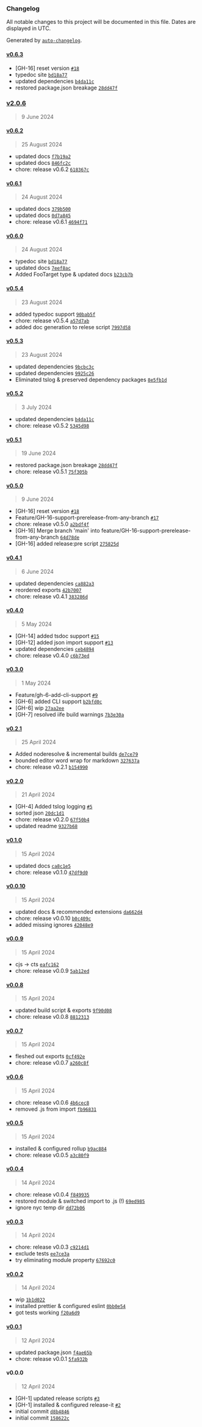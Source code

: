 ### Changelog

All notable changes to this project will be documented in this file. Dates are displayed in UTC.

Generated by [`auto-changelog`](https://github.com/CookPete/auto-changelog).

#### [v0.6.3](https://github.com/karmaniverous/npm-package-template-ts/compare/v2.0.6...v0.6.3)

- [GH-16] reset version [`#18`](https://github.com/karmaniverous/npm-package-template-ts/pull/18)
- typedoc site [`bd18a77`](https://github.com/karmaniverous/npm-package-template-ts/commit/bd18a776526c45c861376cce4843620750fd459f)
- updated dependencies [`b4da11c`](https://github.com/karmaniverous/npm-package-template-ts/commit/b4da11c8e834d03ed052022599879d1632c8b683)
- restored package.json breakage [`28dd47f`](https://github.com/karmaniverous/npm-package-template-ts/commit/28dd47f6788cb49d28f64bd26f17f09246ba59a5)

### [v2.0.6](https://github.com/karmaniverous/npm-package-template-ts/compare/v0.6.2...v2.0.6)

> 9 June 2024

#### [v0.6.2](https://github.com/karmaniverous/npm-package-template-ts/compare/v0.6.1...v0.6.2)

> 25 August 2024

- updated docs [`f7b19a2`](https://github.com/karmaniverous/npm-package-template-ts/commit/f7b19a2f7e4143d3d852b7d0666b94dea725037e)
- updated docs [`846fc2c`](https://github.com/karmaniverous/npm-package-template-ts/commit/846fc2cc3667f12d3a481b1d2ed034cd3f65d114)
- chore: release v0.6.2 [`618367c`](https://github.com/karmaniverous/npm-package-template-ts/commit/618367c6a4064836a70500aadc61fe436ff8214b)

#### [v0.6.1](https://github.com/karmaniverous/npm-package-template-ts/compare/v0.6.0...v0.6.1)

> 24 August 2024

- updated docs [`379b500`](https://github.com/karmaniverous/npm-package-template-ts/commit/379b500c127534c9c737d1d81e9a281753e30618)
- updated docs [`0d7a845`](https://github.com/karmaniverous/npm-package-template-ts/commit/0d7a845cf5d050ec21d7508a2e4a5ecbb3654f40)
- chore: release v0.6.1 [`4694f71`](https://github.com/karmaniverous/npm-package-template-ts/commit/4694f714a8e1ed901754b38eb255f7c9961068bf)

#### [v0.6.0](https://github.com/karmaniverous/npm-package-template-ts/compare/v0.5.4...v0.6.0)

> 24 August 2024

- typedoc site [`bd18a77`](https://github.com/karmaniverous/npm-package-template-ts/commit/bd18a776526c45c861376cce4843620750fd459f)
- updated docs [`7eef8ac`](https://github.com/karmaniverous/npm-package-template-ts/commit/7eef8ac44340513bbf1c4759bdf12de600529bee)
- Added FooTarget type & updated docs [`b23cb7b`](https://github.com/karmaniverous/npm-package-template-ts/commit/b23cb7b41a8a265c0963389a7b7933f610f21f87)

#### [v0.5.4](https://github.com/karmaniverous/npm-package-template-ts/compare/v0.5.3...v0.5.4)

> 23 August 2024

- added typedoc support [`90bab5f`](https://github.com/karmaniverous/npm-package-template-ts/commit/90bab5f7b2ecb728a419180190e15d00fb5918cb)
- chore: release v0.5.4 [`a57d7ab`](https://github.com/karmaniverous/npm-package-template-ts/commit/a57d7ab818ce07c01cd64794d023c19d5f484b9c)
- added doc generation to relese script [`7997d58`](https://github.com/karmaniverous/npm-package-template-ts/commit/7997d58627266140b64d5a792f7323128ac2ef00)

#### [v0.5.3](https://github.com/karmaniverous/npm-package-template-ts/compare/v0.5.2...v0.5.3)

> 23 August 2024

- updated dependencies [`9bcbc3c`](https://github.com/karmaniverous/npm-package-template-ts/commit/9bcbc3c6423d26f4407545f9bccd851c3e03d968)
- updated dependencies [`9925c26`](https://github.com/karmaniverous/npm-package-template-ts/commit/9925c262c9a7d560c678eedc1da7328e1e172af5)
- Eliminated tslog & preserved dependency packages [`8e5fb1d`](https://github.com/karmaniverous/npm-package-template-ts/commit/8e5fb1d759727814f272f5ee09af28aebfefd19f)

#### [v0.5.2](https://github.com/karmaniverous/npm-package-template-ts/compare/v0.5.1...v0.5.2)

> 3 July 2024

- updated dependencies [`b4da11c`](https://github.com/karmaniverous/npm-package-template-ts/commit/b4da11c8e834d03ed052022599879d1632c8b683)
- chore: release v0.5.2 [`5345d98`](https://github.com/karmaniverous/npm-package-template-ts/commit/5345d98322a3a6053cf90e876f83dfdf25ec538e)

#### [v0.5.1](https://github.com/karmaniverous/npm-package-template-ts/compare/v0.5.0...v0.5.1)

> 19 June 2024

- restored package.json breakage [`28dd47f`](https://github.com/karmaniverous/npm-package-template-ts/commit/28dd47f6788cb49d28f64bd26f17f09246ba59a5)
- chore: release v0.5.1 [`75f305b`](https://github.com/karmaniverous/npm-package-template-ts/commit/75f305b6fdde65fe990b2c38ad8f959bbc6e99c4)

#### [v0.5.0](https://github.com/karmaniverous/npm-package-template-ts/compare/v0.4.1...v0.5.0)

> 9 June 2024

- [GH-16] reset version [`#18`](https://github.com/karmaniverous/npm-package-template-ts/pull/18)
- Feature/GH-16-support-prerelease-from-any-branch [`#17`](https://github.com/karmaniverous/npm-package-template-ts/pull/17)
- chore: release v0.5.0 [`a2bdf4f`](https://github.com/karmaniverous/npm-package-template-ts/commit/a2bdf4fa1ffbce9a72cef5f28435435329ead6e8)
- [GH-16] Merge branch 'main' into feature/GH-16-support-prerelease-from-any-branch [`64d78de`](https://github.com/karmaniverous/npm-package-template-ts/commit/64d78de210f06bb23f78c6129f72dd493f16b466)
- [GH-16] added release:pre script [`275825d`](https://github.com/karmaniverous/npm-package-template-ts/commit/275825d747f25af09cb20fda13959032790689c6)

#### [v0.4.1](https://github.com/karmaniverous/npm-package-template-ts/compare/v0.4.0...v0.4.1)

> 6 June 2024

- updated dependencies [`ca882a3`](https://github.com/karmaniverous/npm-package-template-ts/commit/ca882a3d59eb145a6a58e366ce3e91eff49a3416)
- reordered exports [`42b7007`](https://github.com/karmaniverous/npm-package-template-ts/commit/42b70077df4899d98d5e536d3e27017c43a11df1)
- chore: release v0.4.1 [`383286d`](https://github.com/karmaniverous/npm-package-template-ts/commit/383286d0c56d6fe08f709fce20e8b65e47eef766)

#### [v0.4.0](https://github.com/karmaniverous/npm-package-template-ts/compare/v0.3.0...v0.4.0)

> 5 May 2024

- [GH-14] added tsdoc support [`#15`](https://github.com/karmaniverous/npm-package-template-ts/pull/15)
- [GH-12] added json import support [`#13`](https://github.com/karmaniverous/npm-package-template-ts/pull/13)
- updated dependencies [`ceb4894`](https://github.com/karmaniverous/npm-package-template-ts/commit/ceb489482c55cee21edeea6e5701db29dd311635)
- chore: release v0.4.0 [`c6b73ed`](https://github.com/karmaniverous/npm-package-template-ts/commit/c6b73ed5ceb0745e972dac7d4de7bd52c19e6d26)

#### [v0.3.0](https://github.com/karmaniverous/npm-package-template-ts/compare/v0.2.1...v0.3.0)

> 1 May 2024

- Feature/gh-6-add-cli-support [`#9`](https://github.com/karmaniverous/npm-package-template-ts/pull/9)
- [GH-6] added CLI support [`b2bfd0c`](https://github.com/karmaniverous/npm-package-template-ts/commit/b2bfd0ca39e1fdcd8865fcaf039a450da986533f)
- [GH-6] wip [`27aa2ee`](https://github.com/karmaniverous/npm-package-template-ts/commit/27aa2ee57f706c0360a64e9d6419b319db0e9598)
- [GH-7] resolved iife build warnings [`7b3e30a`](https://github.com/karmaniverous/npm-package-template-ts/commit/7b3e30aed09b7f921c3245377e67a04b155eb28b)

#### [v0.2.1](https://github.com/karmaniverous/npm-package-template-ts/compare/v0.2.0...v0.2.1)

> 25 April 2024

- Added noderesolve & incremental builds [`de7ce79`](https://github.com/karmaniverous/npm-package-template-ts/commit/de7ce7922f698a90b6db222fede70c4be5586ac3)
- bounded editor word wrap for markdown [`327637a`](https://github.com/karmaniverous/npm-package-template-ts/commit/327637a0a412475840fe1f4db16164eb277d01ef)
- chore: release v0.2.1 [`b154990`](https://github.com/karmaniverous/npm-package-template-ts/commit/b1549907847ba369d808b6f9e3baf92c436acb24)

#### [v0.2.0](https://github.com/karmaniverous/npm-package-template-ts/compare/v0.1.0...v0.2.0)

> 21 April 2024

- [GH-4] Added tslog logging [`#5`](https://github.com/karmaniverous/npm-package-template-ts/pull/5)
- sorted json [`20dc1d1`](https://github.com/karmaniverous/npm-package-template-ts/commit/20dc1d1c1e2092c677cebfb1e66157b9498f9a12)
- chore: release v0.2.0 [`67f50b4`](https://github.com/karmaniverous/npm-package-template-ts/commit/67f50b4e285857e5e52d317694dc6975b053d382)
- updated readme [`9327b68`](https://github.com/karmaniverous/npm-package-template-ts/commit/9327b68558ec844383f6e7456e8b4a5c89ff57eb)

#### [v0.1.0](https://github.com/karmaniverous/npm-package-template-ts/compare/v0.0.10...v0.1.0)

> 15 April 2024

- updated docs [`ca8c1e5`](https://github.com/karmaniverous/npm-package-template-ts/commit/ca8c1e5182a1f1ec5010c99f399d469bdfc0f14d)
- chore: release v0.1.0 [`47df9d0`](https://github.com/karmaniverous/npm-package-template-ts/commit/47df9d0e5d35337e240ac6aa720b920bb558fab2)

#### [v0.0.10](https://github.com/karmaniverous/npm-package-template-ts/compare/v0.0.9...v0.0.10)

> 15 April 2024

- updated docs & recommended extensions [`da662d4`](https://github.com/karmaniverous/npm-package-template-ts/commit/da662d4bd4bd989a2d82b19aa5995951d268b8d1)
- chore: release v0.0.10 [`b0c409c`](https://github.com/karmaniverous/npm-package-template-ts/commit/b0c409c6da61b6732bd2ab45abfd9c72b510f2cb)
- added missing ignores [`42048e9`](https://github.com/karmaniverous/npm-package-template-ts/commit/42048e933ceb7ada992c813ffea9ed283c783f83)

#### [v0.0.9](https://github.com/karmaniverous/npm-package-template-ts/compare/v0.0.8...v0.0.9)

> 15 April 2024

- cjs -&gt; cts [`eafc162`](https://github.com/karmaniverous/npm-package-template-ts/commit/eafc162462b14da0015e8c7ad32aa9fd01cb5930)
- chore: release v0.0.9 [`5ab12ed`](https://github.com/karmaniverous/npm-package-template-ts/commit/5ab12edbacc9093821191ad1d85532e5630b4b7a)

#### [v0.0.8](https://github.com/karmaniverous/npm-package-template-ts/compare/v0.0.7...v0.0.8)

> 15 April 2024

- updated build script & exports [`9f90d08`](https://github.com/karmaniverous/npm-package-template-ts/commit/9f90d08f2ce74c241aa05dc04d92a65b92963091)
- chore: release v0.0.8 [`8812313`](https://github.com/karmaniverous/npm-package-template-ts/commit/8812313e119298f266b446b7b6b23b1eac5a58bb)

#### [v0.0.7](https://github.com/karmaniverous/npm-package-template-ts/compare/v0.0.6...v0.0.7)

> 15 April 2024

- fleshed out exports [`0cf492e`](https://github.com/karmaniverous/npm-package-template-ts/commit/0cf492e95c4bf4483334d73f3c034c281bed1efd)
- chore: release v0.0.7 [`a260c8f`](https://github.com/karmaniverous/npm-package-template-ts/commit/a260c8f31687519b6f111612be15fe14e7be38ba)

#### [v0.0.6](https://github.com/karmaniverous/npm-package-template-ts/compare/v0.0.5...v0.0.6)

> 15 April 2024

- chore: release v0.0.6 [`4b6cec8`](https://github.com/karmaniverous/npm-package-template-ts/commit/4b6cec865c4334b499c41af1c90158061310ce1c)
- removed .js from import [`fb96831`](https://github.com/karmaniverous/npm-package-template-ts/commit/fb96831f094b54a47cf97c5b03d3a02b0a689337)

#### [v0.0.5](https://github.com/karmaniverous/npm-package-template-ts/compare/v0.0.4...v0.0.5)

> 15 April 2024

- installed & configured rollup [`b9ac884`](https://github.com/karmaniverous/npm-package-template-ts/commit/b9ac8849a3858bcc8e1f676deab48791cbde8452)
- chore: release v0.0.5 [`a3c80f9`](https://github.com/karmaniverous/npm-package-template-ts/commit/a3c80f98be715ed81eb806a99e01395bad89ab45)

#### [v0.0.4](https://github.com/karmaniverous/npm-package-template-ts/compare/v0.0.3...v0.0.4)

> 14 April 2024

- chore: release v0.0.4 [`f849935`](https://github.com/karmaniverous/npm-package-template-ts/commit/f8499354723d30d617a94f16d00b7d0723955e28)
- restored module & switched import to .js (!) [`69ed985`](https://github.com/karmaniverous/npm-package-template-ts/commit/69ed985d5fec3d75ccfc0a50076f4397b663f95b)
- ignore nyc temp dir [`dd72b06`](https://github.com/karmaniverous/npm-package-template-ts/commit/dd72b06d6174be01d995d34a74c5bbeb14bb6388)

#### [v0.0.3](https://github.com/karmaniverous/npm-package-template-ts/compare/v0.0.2...v0.0.3)

> 14 April 2024

- chore: release v0.0.3 [`c9214d1`](https://github.com/karmaniverous/npm-package-template-ts/commit/c9214d14e00ed76dff88c2832104dcd596c4ed09)
- exclude tests [`ee7ce3a`](https://github.com/karmaniverous/npm-package-template-ts/commit/ee7ce3a27abd644fe810053d602dd8fccb948dd6)
- try eliminating module property [`67692c0`](https://github.com/karmaniverous/npm-package-template-ts/commit/67692c0d644d2edf26c0d5b61b9b1ea799b3d1b1)

#### [v0.0.2](https://github.com/karmaniverous/npm-package-template-ts/compare/v0.0.1...v0.0.2)

> 14 April 2024

- wip [`1b1d022`](https://github.com/karmaniverous/npm-package-template-ts/commit/1b1d022e29f058aa8a5378831e489a426bcc66a9)
- installed prettier & configured eslint [`0bb0e54`](https://github.com/karmaniverous/npm-package-template-ts/commit/0bb0e540e8c718863f95e55cf119e032d2ba1aaf)
- got tests working [`f20a6d9`](https://github.com/karmaniverous/npm-package-template-ts/commit/f20a6d9994e7272c41598aedfeb282172f38d860)

#### [v0.0.1](https://github.com/karmaniverous/npm-package-template-ts/compare/v0.0.0...v0.0.1)

> 12 April 2024

- updated package.json [`f4ae65b`](https://github.com/karmaniverous/npm-package-template-ts/commit/f4ae65bf46deaa271970f145a238a843d8f9a8da)
- chore: release v0.0.1 [`5fa932b`](https://github.com/karmaniverous/npm-package-template-ts/commit/5fa932b3e6e5414b49a1121c6a1abc97bac8961b)

#### v0.0.0

> 12 April 2024

- [GH-1] updated release scripts [`#3`](https://github.com/karmaniverous/npm-package-template-ts/pull/3)
- [GH-1] installed & configured release-it [`#2`](https://github.com/karmaniverous/npm-package-template-ts/pull/2)
- initial commit [`d8b4846`](https://github.com/karmaniverous/npm-package-template-ts/commit/d8b484653f8f018ff9835c4a3b88835d95332b3e)
- initial commit [`158622c`](https://github.com/karmaniverous/npm-package-template-ts/commit/158622c02a6b33bbb9382c91e177939d948fd9f6)
